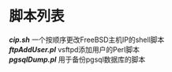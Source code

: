 # 脚本列表

***cip.sh*** 一个按顺序更改FreeBSD主机IP的shell脚本<br>
***ftpAddUser.pl*** vsftpd添加用户的Perl脚本<br>
***pgsqlDump.pl*** 用于备份pgsql数据库的脚本<br>

